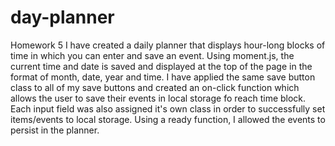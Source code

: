 # day-planner
Homework 5
I have created a daily planner that displays hour-long blocks of time in which you can enter and save an event. Using moment.js, the current time and date is saved and displayed at the top of the page in the format of month, date, year and time. I have applied the same save button class to all of my save buttons and created an on-click function which allows the user to save their events in local storage fo reach time block. Each input field was also assigned it's own class in order to successfully set items/events to local storage. Using a ready function, I allowed the events to persist in the planner.  
